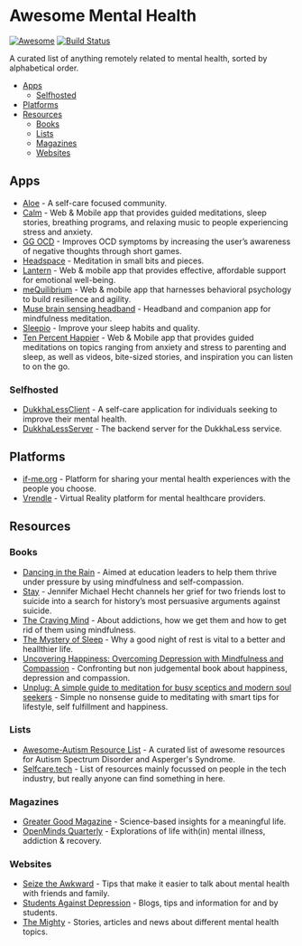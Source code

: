 # Awesome Mental Health
[![Awesome](https://cdn.rawgit.com/sindresorhus/awesome/d7305f38d29fed78fa85652e3a63e154dd8e8829/media/badge.svg)](https://github.com/sindresorhus/awesome)
[![Build Status](https://travis-ci.com/theimpossibleastronaut/awesome-mentalhealth.svg?branch=master)](https://travis-ci.com/theimpossibleastronaut/awesome-mentalhealth)

A curated list of anything remotely related to mental health, sorted by alphabetical order.

- [Apps](#apps)
    - [Selfhosted](#selfhosted)
- [Platforms](#platforms)
- [Resources](#resources)
    - [Books](#books)
    - [Lists](#lists)
    - [Magazines](#magazines)
    - [Websites](#websites)

## Apps
* [Aloe](https://aloe.club) - A self-care focused community.
* [Calm](https://www.calm.com/) - Web & Mobile app that provides guided meditations, sleep stories, breathing programs, and relaxing    music to people experiencing stress and anxiety.
* [GG OCD](https://ggapps.net/2018/04/11/ggoc-ocd-training-app/) - Improves OCD symptoms by increasing the user’s awareness of negative thoughts through short games.
* [Headspace](https://www.headspace.com/) - Meditation in small bits and pieces.
* [Lantern](https://golantern.com) - Web & mobile app that provides effective, affordable support for emotional well-being.
* [meQuilibrium](https://mequilibrium.com) - Web & mobile app that harnesses behavioral psychology to build resilience and agility.
* [Muse brain sensing headband](http://www.choosemuse.com/) - Headband and companion app for mindfulness meditation.
* [Sleepio](https://www.sleepio.com/) - Improve your sleep habits and quality.
* [Ten Percent Happier](https://www.tenpercent.com/) - Web & Mobile app that provides guided meditations on topics ranging from anxiety and stress to parenting and sleep, as well as videos, bite-sized stories, and inspiration you can listen to on the go.


### Selfhosted
* [DukkhaLessClient](https://github.com/DukkhaLess/DukkhaLessClient) - A self-care application for individuals seeking to improve their mental health.
* [DukkhaLessServer](https://github.com/DukkhaLess/DukkhaLessServer) - The backend server for the DukkhaLess service.

## Platforms
* [if-me.org](https://www.if-me.org/) - Platform for sharing your mental health experiences with the people you choose.
* [Vrendle](https://vrendle.com) - Virtual Reality platform for mental healthcare providers.

## Resources

### Books
* [Dancing in the Rain](https://books.google.com/books?id=v4WcDAEACAAJ) - Aimed at education leaders to help them thrive under pressure by using mindfulness and self-compassion.
* [Stay](https://www.google.com/books/edition/Stay/7QCPAQAAQBAJ) - Jennifer Michael Hecht channels her grief for two friends lost to suicide into a search for history’s most persuasive arguments against suicide.
* [The Craving Mind](https://books.google.com/books?id=f888DgAAQBAJ) - About addictions, how we get them and how to get rid of them using mindfulness.
* [The Mystery of Sleep](https://books.google.com/books/?id=bAQ0DgAAQBAJ) - Why a good night of rest is vital to a better and heallthier life.
* [Uncovering Happiness: Overcoming Depression with Mindfulness and Compassion](https://books.google.com/books?id=99OcDQAAQBAJ) - Confronting but non judgemental book about happiness, depression and compassion.
* [Unplug: A simple guide to meditation for busy sceptics and modern soul seekers](https://books.google.com/books?id=O1AODQAAQBAJ) - Simple no nonsense guide to meditating with smart tips for lifestyle, self fulfillment and happiness.

### Lists
* [Awesome-Autism Resource List](https://github.com/aspergirl-git/awesome-autism) -  A curated list of awesome resources for Autism Spectrum Disorder and Asperger's Syndrome.
* [Selfcare.tech](http://selfcare.tech/) - List of resources mainly focussed on people in the tech industry, but really anyone can find something in here.

### Magazines
* [Greater Good Magazine](https://greatergood.berkeley.edu/) - Science-based insights for a meaningful life.
* [OpenMinds Quarterly](https://www.openmindsquarterly.com/) - Explorations of life with(in) mental illness, addiction & recovery.

### Websites
* [Seize the Awkward](https://seizetheawkward.org/) - Tips that make it easier to talk about mental health with friends and family.
* [Students Against Depression](https://studentsagainstdepression.org/) - Blogs, tips and information for and by students.
* [The Mighty](https://themighty.com) - Stories, articles and news about different mental health topics.
